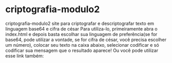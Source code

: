 # criptografia-modulo2
criptografia-modulo2 site para criptografar e descriptografar texto em linguagem base64 e cifra de césar 
  Para utiliza-lo, primeiramente abra o index.html e depois basta escolhar sua linguagem de preferência(se for base64, pode utilizar a vontade, se for cifra de césar, você precisa escolher um número), colocar seu texto na caixa abaixo, selecionar codificar e só codificar sua mensagem que o resultado aparece! Ou você pode utilizar esse link também:
